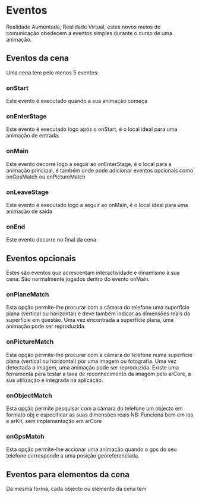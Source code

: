 # Eventos
Realidade Aumentada, Realidade Virtual, estes novos meios de comunicação obedecem a eventos simples durante o curso de uma animação.

## Eventos da cena
Uma cena tem pelo menos 5 eventos:

### onStart
Este evento é executado quando a sua animação começa

### onEnterStage
Este evento é executado logo após o onStart, é o local ideal para uma animação de entrada.

### onMain
Este evento decorre logo a seguir ao onEnterStage, é o local para a animação principal, é também onde pode adicionar eventos opcionais como onGpsMatch ou onPictureMatch

### onLeaveStage
Este evento é executado logo a seguir ao onMain, é o local ideal para uma animação de saída

### onEnd
Este evento decorre no final da cena

## Eventos opcionais
Estes são eventos que acrescentam interactividade e dinamismo à sua cena:
São normalmente jogados dentro do evento onMain.

### onPlaneMatch
Esta opção permite-lhe procurar com a câmara do telefone uma superfície plana (vertical ou horizontal) e deve também indicar as dimensões reais da superfície em questão.
Uma vez encontrada a superfície plana, uma animação pode ser reproduzida.

### onPictureMatch
Esta opção permite-lhe procurar com a câmara do telefone numa superfície plana (vertical ou horizontal) por uma imagem ou fotografia.
Uma vez detectada a imagem, uma animação pode ser reproduzida.
Existe uma ferramenta para testar a taxa de reconhecimento da imagem pelo arCore, a sua utilização é integrada na aplicação.

### onObjectMatch
Esta opção permite pesquisar com a câmara do telefone um objecto em formato obj e especificar as suas dimensões reais
NB: Funciona bem em ios e arKit, sem implementação em arCore

### onGpsMatch
Esta opção permite-lhe accionar uma animação quando o gps do seu telefone corresponde a uma posição georeferenciada.

## Eventos para elementos da cena
Da mesma forma, cada objecto ou elemento da cena tem  
